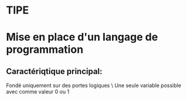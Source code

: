 # TIPE
# Mise en place d'un langage de programmation
Caractériqtique principal:
-
Fondé uniquement sur des portes logiques \\
Une seule variable possible avec comme valeur 0 ou 1
